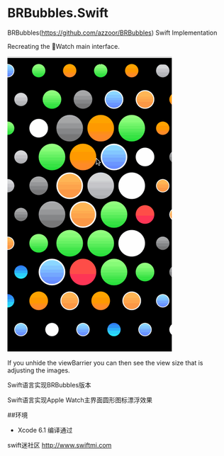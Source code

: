 BRBubbles.Swift
=========


BRBubbles(https://github.com/azzoor/BRBubbles) Swift Implementation

Recreating the Watch main interface.


![Alt text](./demo.gif)

If you unhide the viewBarrier you can then see the view size that is adjusting the images.



Swift语言实现BRBubbles版本

Swift语言实现Apple Watch主界面圆形图标漂浮效果

##环境

- Xcode 6.1 编译通过




swift迷社区 http://www.swiftmi.com


